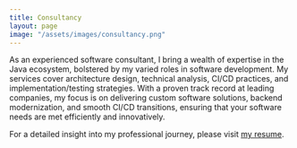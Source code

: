 ```yaml
---
title: Consultancy
layout: page
image: "/assets/images/consultancy.png"
---
```


As an experienced software consultant, I bring a wealth of expertise in the Java ecosystem, bolstered by my varied roles in software development. My services cover architecture design, technical analysis, CI/CD practices, and implementation/testing strategies. With a proven track record at leading companies, my focus is on delivering custom software solutions, backend modernization, and smooth CI/CD transitions, ensuring that your software needs are met efficiently and innovatively.

For a detailed insight into my professional journey, please visit [my resume](https://fgaens.github.io/curriculum-vitae/).